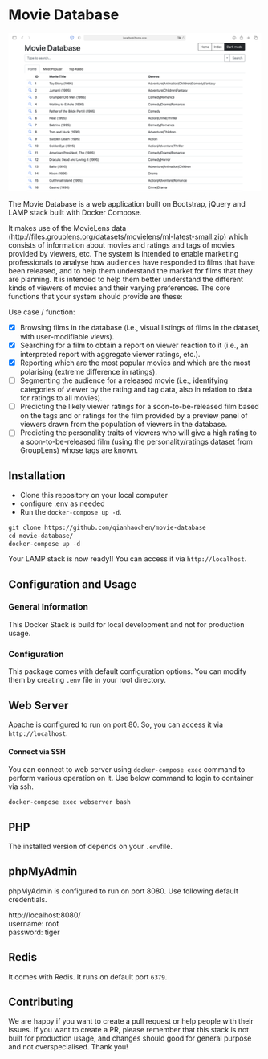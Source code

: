 #  Movie Database

![Landing Page](www/assets/Screenshot.png)

The Movie Database is a web application built on Bootstrap, jQuery and LAMP stack built with Docker Compose.

It makes use of the MovieLens data (http://files.grouplens.org/datasets/movielens/ml-latest-small.zip) which consists of information about movies and ratings and tags of movies provided by viewers, etc. The system is intended to enable marketing professionals to analyse how audiences have responded to films that have been released, and to help them understand the market for films that they are planning. It is intended to help them better understand the different kinds of viewers of movies and their varying preferences. The core functions that your system should provide are these:

Use case / function:

- [x] Browsing films in the database (i.e., visual listings of films in the dataset, with user-modifiable views).
- [x] Searching for a film to obtain a report on viewer reaction to it (i.e., an interpreted report with aggregate viewer ratings,
etc.).
- [x] Reporting which are the most popular movies and which are the most polarising (extreme difference in ratings).
- [ ] Segmenting the audience for a released movie (i.e., identifying categories of viewer by the rating and tag data, also in
relation to data for ratings to all movies).
- [ ] Predicting the likely viewer ratings for a soon-to-be-released film based on the tags and or ratings for the film provided by
a preview panel of viewers drawn from the population of viewers in the database.
- [ ] Predicting the personality traits of viewers who will give a high rating to a soon-to-be-released film (using the
personality/ratings dataset from GroupLens) whose tags are known.

##  Installation
 
* Clone this repository on your local computer
* configure .env as needed
* Run the `docker-compose up -d`.

```shell
git clone https://github.com/qianhaochen/movie-database
cd movie-database/
docker-compose up -d
```

Your LAMP stack is now ready!! You can access it via `http://localhost`.

##  Configuration and Usage

### General Information 
This Docker Stack is build for local development and not for production usage.

### Configuration
This package comes with default configuration options. You can modify them by creating `.env` file in your root directory.

## Web Server

Apache is configured to run on port 80. So, you can access it via `http://localhost`.

#### Connect via SSH

You can connect to web server using `docker-compose exec` command to perform various operation on it. Use below command to login to container via ssh.

```shell
docker-compose exec webserver bash
```

## PHP

The installed version of depends on your `.env`file. 


## phpMyAdmin

phpMyAdmin is configured to run on port 8080. Use following default credentials.

http://localhost:8080/  
username: root  
password: tiger

## Redis

It comes with Redis. It runs on default port `6379`.

## Contributing
We are happy if you want to create a pull request or help people with their issues. If you want to create a PR, please remember that this stack is not built for production usage, and changes should good for general purpose and not overspecialised. 
Thank you! 
